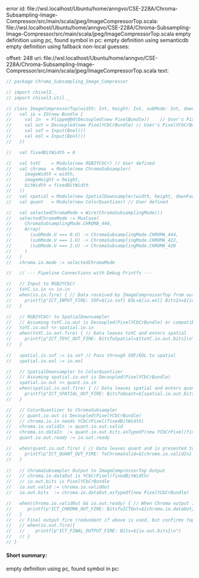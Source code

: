 error id: file://wsl.localhost/Ubuntu/home/anngvo/CSE-228A/Chroma-Subsampling-Image-Compressor/src/main/scala/jpeg/ImageCompressorTop.scala:
file://wsl.localhost/Ubuntu/home/anngvo/CSE-228A/Chroma-Subsampling-Image-Compressor/src/main/scala/jpeg/ImageCompressorTop.scala
empty definition using pc, found symbol in pc: 
empty definition using semanticdb
empty definition using fallback
non-local guesses:

offset: 248
uri: file://wsl.localhost/Ubuntu/home/anngvo/CSE-228A/Chroma-Subsampling-Image-Compressor/src/main/scala/jpeg/ImageCompressorTop.scala
text:
```scala
// package Chroma_Subsampling_Image_Compressor

// import chisel3._
// import chisel3.util._

// class ImageCompressorTop(width: Int, height: Int, subMode: Int, downFactor: Int) extends Module {
//   val io = IO(new Bundle {
//     val in  = Flippe@@d(Decoupled(new PixelBundle))    // User's PixelBundle (r,g,b)
//     val out = Decoupled(new PixelYCbCrBundle) // User's PixelYCbCrBundle (y,cb,cr)
//     val sof = Input(Bool())
//     val eol = Input(Bool())
//   })

//   val fixedBitWidth = 8 

//   val toYC    = Module(new RGB2YCbCr) // User defined
//   val chroma  = Module(new ChromaSubsampler(
//     imageWidth = width,
//     imageHeight = height,
//     bitWidth = fixedBitWidth
//   ))
//   val spatial = Module(new SpatialDownsampler(width, height, downFactor)) // Uses PixelYCbCrBundle
//   val quant   = Module(new ColorQuantizer) // User defined

//   val selectedChromaMode = Wire(ChromaSubsamplingMode())
//   selectedChromaMode := MuxCase(
//     ChromaSubsamplingMode.CHROMA_444, 
//     Array(
//       (subMode.U === 0.U) -> ChromaSubsamplingMode.CHROMA_444,
//       (subMode.U === 1.U) -> ChromaSubsamplingMode.CHROMA_422,
//       (subMode.U === 2.U) -> ChromaSubsamplingMode.CHROMA_420
//     )
//   )
//   chroma.io.mode := selectedChromaMode

//   // --- Pipeline Connections with Debug Printfs ---

//   // Input to RGB2YCbCr
//   toYC.io.in <> io.in
//   when(io.in.fire) { // Data received by ImageCompressorTop from outside
//     printf(p"ICT_INPUT_FIRE: SOF=${io.sof} EOL=${io.eol} BitsIn=${io.in.bits}\n")
//   }

//   // RGB2YCbCr to SpatialDownsampler
//   // Assuming toYC.io.out is Decoupled(PixelYCbCrBundle) or compatible
//   toYC.io.out <> spatial.io.in
//   when(toYC.io.out.fire) { // Data leaves toYC and enters spatial
//     printf(p"ICT_TOYC_OUT_FIRE: BitsToSpatial=${toYC.io.out.bits}\n")
//   }
  
//   spatial.io.sof := io.sof // Pass through SOF/EOL to spatial
//   spatial.io.eol := io.eol

//   // SpatialDownsampler to ColorQuantizer
//   // Assuming spatial.io.out is Decoupled(PixelYCbCrBundle)
//   spatial.io.out <> quant.io.in
//   when(spatial.io.out.fire) { // Data leaves spatial and enters quant
//     printf(p"ICT_SPATIAL_OUT_FIRE: BitsToQuant=${spatial.io.out.bits}\n")
//   }

//   // ColorQuantizer to ChromaSubsampler
//   // quant.io.out is Decoupled(PixelYCbCrBundle)
//   // chroma.io.in needs YCbCrPixel(fixedBitWidth)
//   chroma.io.validIn := quant.io.out.valid
//   chroma.io.dataIn  := quant.io.out.bits.asTypeOf(new YCbCrPixel(fixedBitWidth))
//   quant.io.out.ready := io.out.ready 

//   when(quant.io.out.fire) { // Data leaves quant and is presented to chroma
//     printf(p"ICT_QUANT_OUT_FIRE: ToChromaValid=${chroma.io.validIn} BitsToChroma=${chroma.io.dataIn}\n")
//   }
  
//   // ChromaSubsampler Output to ImageCompressorTop Output
//   // chroma.io.dataOut is YCbCrPixel(fixedBitWidth)
//   // io.out.bits is PixelYCbCrBundle
//   io.out.valid := chroma.io.validOut
//   io.out.bits  := chroma.io.dataOut.asTypeOf(new PixelYCbCrBundle)

//   when(chroma.io.validOut && io.out.ready) { // When Chroma output is accepted by final consumer
//      printf(p"ICT_CHROMA_OUT_FIRE: BitsToICTOut=${chroma.io.dataOut}\n")
//   }
//   // Final output fire (redundant if above is used, but confirms top-level out fire)
//   // when(io.out.fire){
//   //    printf(p"ICT_FINAL_OUTPUT_FIRE: Bits=${io.out.bits}\n")
//   // }
// }

```


#### Short summary: 

empty definition using pc, found symbol in pc: 